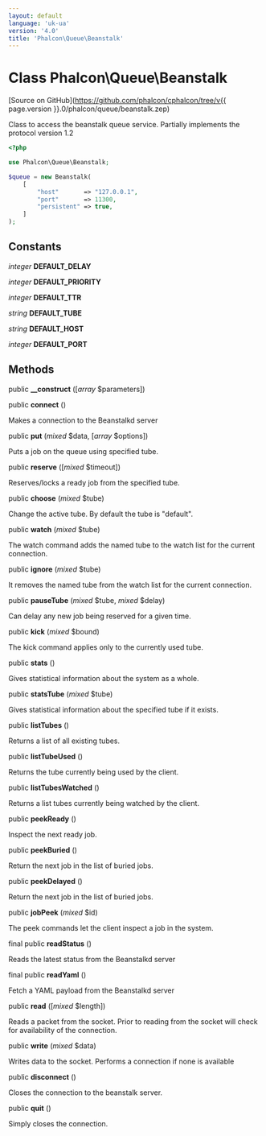 ```yaml
---
layout: default
language: 'uk-ua'
version: '4.0'
title: 'Phalcon\Queue\Beanstalk'
---
```

# Class **Phalcon\Queue\Beanstalk**

[Source on GitHub](https://github.com/phalcon/cphalcon/tree/v{{ page.version }}.0/phalcon/queue/beanstalk.zep)

Class to access the beanstalk queue service. Partially implements the protocol version 1.2

```php
<?php

use Phalcon\Queue\Beanstalk;

$queue = new Beanstalk(
    [
        "host"       => "127.0.0.1",
        "port"       => 11300,
        "persistent" => true,
    ]
);

```

## Constants

*integer* **DEFAULT_DELAY**

*integer* **DEFAULT_PRIORITY**

*integer* **DEFAULT_TTR**

*string* **DEFAULT_TUBE**

*string* **DEFAULT_HOST**

*integer* **DEFAULT_PORT**

## Methods

public **__construct** ([*array* $parameters])

public **connect** ()

Makes a connection to the Beanstalkd server

public **put** (*mixed* $data, [*array* $options])

Puts a job on the queue using specified tube.

public **reserve** ([*mixed* $timeout])

Reserves/locks a ready job from the specified tube.

public **choose** (*mixed* $tube)

Change the active tube. By default the tube is "default".

public **watch** (*mixed* $tube)

The watch command adds the named tube to the watch list for the current connection.

public **ignore** (*mixed* $tube)

It removes the named tube from the watch list for the current connection.

public **pauseTube** (*mixed* $tube, *mixed* $delay)

Can delay any new job being reserved for a given time.

public **kick** (*mixed* $bound)

The kick command applies only to the currently used tube.

public **stats** ()

Gives statistical information about the system as a whole.

public **statsTube** (*mixed* $tube)

Gives statistical information about the specified tube if it exists.

public **listTubes** ()

Returns a list of all existing tubes.

public **listTubeUsed** ()

Returns the tube currently being used by the client.

public **listTubesWatched** ()

Returns a list tubes currently being watched by the client.

public **peekReady** ()

Inspect the next ready job.

public **peekBuried** ()

Return the next job in the list of buried jobs.

public **peekDelayed** ()

Return the next job in the list of buried jobs.

public **jobPeek** (*mixed* $id)

The peek commands let the client inspect a job in the system.

final public **readStatus** ()

Reads the latest status from the Beanstalkd server

final public **readYaml** ()

Fetch a YAML payload from the Beanstalkd server

public **read** ([*mixed* $length])

Reads a packet from the socket. Prior to reading from the socket will check for availability of the connection.

public **write** (*mixed* $data)

Writes data to the socket. Performs a connection if none is available

public **disconnect** ()

Closes the connection to the beanstalk server.

public **quit** ()

Simply closes the connection.